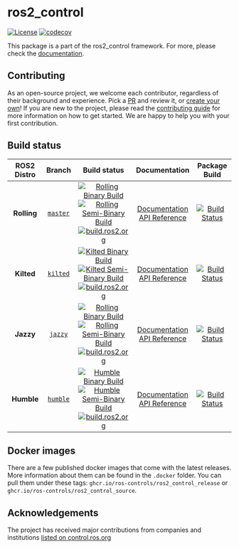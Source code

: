 # ros2_control

[![License](https://img.shields.io/badge/License-Apache%202.0-blue.svg)](https://opensource.org/licenses/Apache-2.0)
[![codecov](https://codecov.io/gh/ros-controls/ros2_control/graph/badge.svg?token=idvm1zJXOf)](https://codecov.io/gh/ros-controls/ros2_control)

This package is a part of the ros2_control framework.
For more, please check the [documentation](https://control.ros.org/).

## Contributing

As an open-source project, we welcome each contributor, regardless of their background and experience. Pick a [PR](https://github.com/ros-controls/ros2_control/pulls) and review it, or [create your own](https://github.com/ros-controls/ros2_control/contribute)!
If you are new to the project, please read the [contributing guide](https://control.ros.org/rolling/doc/contributing/contributing.html) for more information on how to get started. We are happy to help you with your first contribution.

## Build status

ROS2 Distro | Branch | Build status | Documentation | Package Build
:---------: | :----: | :----------: | :-----------: | :---------------:
**Rolling** | [`master`](https://github.com/ros-controls/ros2_control/tree/master) | [![Rolling Binary Build](https://github.com/ros-controls/ros2_control/actions/workflows/rolling-binary-build.yml/badge.svg?branch=master)](https://github.com/ros-controls/ros2_control/actions/workflows/rolling-binary-build.yml?branch=master) <br> [![Rolling Semi-Binary Build](https://github.com/ros-controls/ros2_control/actions/workflows/rolling-semi-binary-build.yml/badge.svg?branch=master)](https://github.com/ros-controls/ros2_control/actions/workflows/rolling-semi-binary-build.yml?branch=master) <br> [![build.ros2.org](https://build.ros2.org/buildStatus/icon?job=Rdev__ros2_control__ubuntu_noble_amd64&subject=build.ros2.org)](https://build.ros2.org/job/Rdev__ros2_control__ubuntu_noble_amd64/) | [Documentation](https://control.ros.org/master/index.html) <br> [API Reference](https://control.ros.org/master/doc/api/index.html) | [![Build Status](https://build.ros2.org/buildStatus/icon?job=Rbin_uN64__ros2_control__ubuntu_noble_amd64__binary)](https://build.ros2.org/job/Rbin_uN64__ros2_control__ubuntu_noble_amd64__binary/)
**Kilted** | [`kilted`](https://github.com/ros-controls/ros2_control/tree/kilted) | [![Kilted Binary Build](https://github.com/ros-controls/ros2_control/actions/workflows/kilted-binary-build.yml/badge.svg?branch=master)](https://github.com/ros-controls/ros2_control/actions/workflows/kilted-binary-build.yml?branch=master) <br> [![Kilted Semi-Binary Build](https://github.com/ros-controls/ros2_control/actions/workflows/kilted-semi-binary-build.yml/badge.svg?branch=master)](https://github.com/ros-controls/ros2_control/actions/workflows/kilted-semi-binary-build.yml?branch=master) <br> [![build.ros2.org](https://build.ros2.org/buildStatus/icon?job=Kdev__ros2_control__ubuntu_noble_amd64&subject=build.ros2.org)](https://build.ros2.org/job/Kdev__ros2_control__ubuntu_noble_amd64/) | [Documentation](https://control.ros.org/kilted/index.html) <br> [API Reference](https://control.ros.org/kilted/doc/api/index.html) | [![Build Status](https://build.ros2.org/buildStatus/icon?job=Kbin_uN64__ros2_control__ubuntu_noble_amd64__binary)](https://build.ros2.org/job/Kbin_uN64__ros2_control__ubuntu_noble_amd64__binary/)
**Jazzy** | [`jazzy`](https://github.com/ros-controls/ros2_control/tree/jazzy) | [![Rolling Binary Build](https://github.com/ros-controls/ros2_control/actions/workflows/jazzy-binary-build.yml/badge.svg?branch=master)](https://github.com/ros-controls/ros2_control/actions/workflows/jazzy-binary-build.yml?branch=master) <br> [![Rolling Semi-Binary Build](https://github.com/ros-controls/ros2_control/actions/workflows/jazzy-semi-binary-build.yml/badge.svg?branch=master)](https://github.com/ros-controls/ros2_control/actions/workflows/jazzy-semi-binary-build.yml?branch=master) <br> [![build.ros2.org](https://build.ros2.org/buildStatus/icon?job=Jdev__ros2_control__ubuntu_noble_amd64&subject=build.ros2.org)](https://build.ros2.org/job/Jdev__ros2_control__ubuntu_noble_amd64/) | [Documentation](https://control.ros.org/jazzy/index.html) <br> [API Reference](https://control.ros.org/jazzy/doc/api/index.html) | [![Build Status](https://build.ros2.org/buildStatus/icon?job=Jbin_uN64__ros2_control__ubuntu_noble_amd64__binary)](https://build.ros2.org/job/Jbin_uN64__ros2_control__ubuntu_noble_amd64__binary/)
**Humble** | [`humble`](https://github.com/ros-controls/ros2_control/tree/humble) | [![Humble Binary Build](https://github.com/ros-controls/ros2_control/actions/workflows/humble-binary-build.yml/badge.svg?branch=master)](https://github.com/ros-controls/ros2_control/actions/workflows/humble-binary-build.yml?branch=master) <br> [![Humble Semi-Binary Build](https://github.com/ros-controls/ros2_control/actions/workflows/humble-semi-binary-build.yml/badge.svg?branch=master)](https://github.com/ros-controls/ros2_control/actions/workflows/humble-semi-binary-build.yml?branch=master) <br> [![build.ros2.org](https://build.ros2.org/buildStatus/icon?job=Hdev__ros2_control__ubuntu_jammy_amd64&subject=build.ros2.org)](https://build.ros2.org/job/Hdev__ros2_control__ubuntu_jammy_amd64/) | [Documentation](https://control.ros.org/humble/index.html) <br> [API Reference](https://control.ros.org/humble/doc/api/index.html) | [![Build Status](https://build.ros2.org/buildStatus/icon?job=Hbin_uJ64__ros2_control__ubuntu_jammy_amd64__binary)](https://build.ros2.org/job/Hbin_uJ64__ros2_control__ubuntu_jammy_amd64__binary/)

## Docker images

There are a few published docker images that come with the latest releases. More information about them can be found in the `.docker` folder. You can pull them under these tags: `ghcr.io/ros-controls/ros2_control_release` or `ghcr.io/ros-controls/ros2_control_source`.

## Acknowledgements

The project has received major contributions from companies and institutions [listed on control.ros.org](https://control.ros.org/rolling/doc/acknowledgements/acknowledgements.html)
